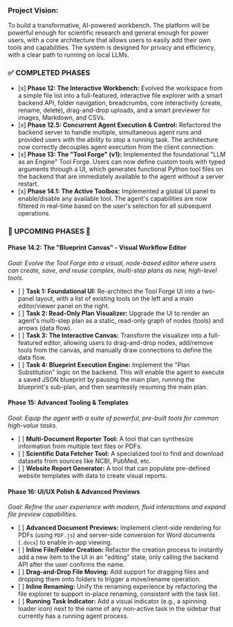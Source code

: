 ### Project Vision:

To build a transformative, AI-powered workbench. The platform will be powerful enough for scientific research and general enough for power users, with a core architecture that allows users to easily add their own tools and capabilities. The system is designed for privacy and efficiency, with a clear path to running on local LLMs.

### ✅ COMPLETED PHASES

-   \[x\] **Phase 12: The Interactive Workbench:** Evolved the workspace from a simple file list into a full-featured, interactive file explorer with a smart backend API, folder navigation, breadcrumbs, core interactivity (create, rename, delete), drag-and-drop uploads, and a smart previewer for images, Markdown, and CSVs.
-   \[x\] **Phase 12.5: Concurrent Agent Execution & Control:** Refactored the backend server to handle multiple, simultaneous agent runs and provided users with the ability to stop a running task. The architecture now correctly decouples agent execution from the client connection.
-   \[x\] **Phase 13: The "Tool Forge" (v1):** Implemented the foundational "LLM as an Engine" Tool Forge. Users can now define custom tools with typed arguments through a UI, which generates functional Python tool files on the backend that are immediately available to the agent without a server restart.
-   \[x\] **Phase 14.1: The Active Toolbox:** Implemented a global UI panel to enable/disable any available tool. The agent's capabilities are now filtered in real-time based on the user's selection for all subsequent operations.

### 🚀 UPCOMING PHASES 🚀

#### Phase 14.2: The "Blueprint Canvas" - Visual Workflow Editor

_Goal: Evolve the Tool Forge into a visual, node-based editor where users can create, save, and reuse complex, multi-step plans as new, high-level tools._

-   \[ \] **Task 1: Foundational UI:** Re-architect the Tool Forge UI into a two-panel layout, with a list of existing tools on the left and a main editor/viewer panel on the right.
-   \[ \] **Task 2: Read-Only Plan Visualizer:** Upgrade the UI to render an agent's multi-step plan as a static, read-only graph of nodes (tools) and arrows (data flow).
-   \[ \] **Task 3: The Interactive Canvas:** Transform the visualizer into a full-featured editor, allowing users to drag-and-drop nodes, add/remove tools from the canvas, and manually draw connections to define the data flow.
-   \[ \] **Task 4: Blueprint Execution Engine:** Implement the "Plan Substitution" logic on the backend. This will enable the agent to execute a saved JSON blueprint by pausing the main plan, running the blueprint's sub-plan, and then seamlessly resuming the main plan.

#### Phase 15: Advanced Tooling & Templates

_Goal: Equip the agent with a suite of powerful, pre-built tools for common high-value tasks._

-   \[ \] **Multi-Document Reporter Tool:** A tool that can synthesize information from multiple text files or PDFs.
-   \[ \] **Scientific Data Fetcher Tool:** A specialized tool to find and download datasets from sources like NCBI, PubMed, etc.
-   \[ \] **Website Report Generator:** A tool that can populate pre-defined website templates with data to create visual reports.

#### Phase 16: UI/UX Polish & Advanced Previews

_Goal: Refine the user experience with modern, fluid interactions and expand file preview capabilities._

-   \[ \] **Advanced Document Previews:** Implement client-side rendering for PDFs (using `PDF.js`) and server-side conversion for Word documents (`.docx`) to enable in-app viewing.
-   \[ \] **Inline File/Folder Creation:** Refactor the creation process to instantly add a new item to the UI in an "editing" state, only calling the backend API after the user confirms the name.
-   \[ \] **Drag-and-Drop File Moving:** Add support for dragging files and dropping them onto folders to trigger a move/rename operation.
-   \[ \] **Inline Renaming:** Unify the renaming experience by refactoring the file explorer to support in-place renaming, consistent with the task list.
-   \[ \] **Running Task Indicator:** Add a visual indicator (e.g., a spinning loader icon) next to the name of any non-active task in the sidebar that currently has a running agent process.
